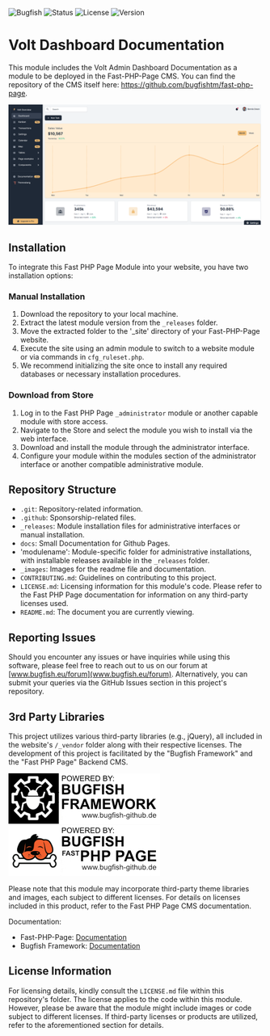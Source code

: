 ![Bugfish](https://img.shields.io/badge/Bugfish-FP2_Module-orange)
![Status](https://img.shields.io/badge/Status-Finished-green)
![License](https://img.shields.io/badge/License-GPLv3-black)
![Version](https://img.shields.io/badge/Version-1.100-white)

# Volt Dashboard Documentation

This module includes the Volt Admin Dashboard Documentation as a module to be deployed in the Fast-PHP-Page CMS. You can find the repository of the CMS itself here: https://github.com/bugfishtm/fast-php-page.

<img src="./_images/preview.png" style="max-width: 500px;">


## Installation

To integrate this Fast PHP Page Module into your website, you have two installation options:

### Manual Installation
1. Download the repository to your local machine.
2. Extract the latest module version from the `_releases` folder.
3. Move the extracted folder to the '_site' directory of your Fast-PHP-Page website.
4. Execute the site using an admin module to switch to a website module or via commands in `cfg_ruleset.php`.
5. We recommend initializing the site once to install any required databases or necessary installation procedures.

### Download from Store
1. Log in to the Fast PHP Page `_administrator` module or another capable module with store access.
2. Navigate to the Store and select the module you wish to install via the web interface.
3. Download and install the module through the administrator interface.
4. Configure your module within the modules section of the administrator interface or another compatible administrative module.

## Repository Structure
- `.git`: Repository-related information.
- `.github`: Sponsorship-related files.
- `_releases`: Module installation files for administrative interfaces or manual installation.
- `docs`: Small Documentation for Github Pages.
- 'modulename': Module-specific folder for administrative installations, with installable releases available in the `_releases` folder.
- `_images`: Images for the readme file and documentation.
- `CONTRIBUTING.md`: Guidelines on contributing to this project.
- `LICENSE.md`: Licensing information for this module's code. Please refer to the Fast PHP Page documentation for information on any third-party licenses used.
- `README.md`: The document you are currently viewing.

## Reporting Issues
Should you encounter any issues or have inquiries while using this software, please feel free to reach out to us on our forum at [www.bugfish.eu/forum](www.bugfish.eu/forum). Alternatively, you can submit your queries via the GitHub Issues section in this project's repository.

## 3rd Party Libraries
This project utilizes various third-party libraries (e.g., jQuery), all included in the website's `/_vendor` folder along with their respective licenses. The development of this project is facilitated by the "Bugfish Framework" and the "Fast PHP Page" Backend CMS.

![Bugfish Framework](./_images/bugfish-framework-banner.jpg) 
![Bugfish FP² Banner](./_images/bugfish-fp2-banner.jpg)

Please note that this module may incorporate third-party theme libraries and images, each subject to different licenses. For details on licenses included in this product, refer to the Fast PHP Page CMS documentation.

Documentation:
- Fast-PHP-Page: [Documentation](https://www.bugfish-github.de/fast-php-page)
- Bugfish Framework: [Documentation](https://www.bugfish-github.de/bugfish-framework)

## License Information
For licensing details, kindly consult the `LICENSE.md` file within this repository's folder. The license applies to the code within this module. However, please be aware that the module might include images or code subject to different licenses. If third-party licenses or products are utilized, refer to the aforementioned section for details.